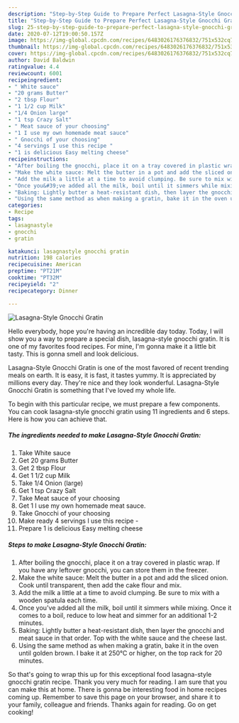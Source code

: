 ```yaml
---
description: "Step-by-Step Guide to Prepare Perfect Lasagna-Style Gnocchi Gratin"
title: "Step-by-Step Guide to Prepare Perfect Lasagna-Style Gnocchi Gratin"
slug: 25-step-by-step-guide-to-prepare-perfect-lasagna-style-gnocchi-gratin
date: 2020-07-12T19:00:50.157Z
image: https://img-global.cpcdn.com/recipes/6483026176376832/751x532cq70/lasagna-style-gnocchi-gratin-recipe-main-photo.jpg
thumbnail: https://img-global.cpcdn.com/recipes/6483026176376832/751x532cq70/lasagna-style-gnocchi-gratin-recipe-main-photo.jpg
cover: https://img-global.cpcdn.com/recipes/6483026176376832/751x532cq70/lasagna-style-gnocchi-gratin-recipe-main-photo.jpg
author: David Baldwin
ratingvalue: 4.4
reviewcount: 6001
recipeingredient:
- " White sauce"
- "20 grams Butter"
- "2 tbsp Flour"
- "1 1/2 cup Milk"
- "1/4 Onion large"
- "1 tsp Crazy Salt"
- " Meat sauce of your choosing"
- "1 I use my own homemade meat sauce"
- " Gnocchi of your choosing"
- "4 servings I use this recipe "
- "1 is delicious Easy melting cheese"
recipeinstructions:
- "After boiling the gnocchi, place it on a tray covered in plastic wrap. If you have any leftover gnocchi, you can store them in the freezer."
- "Make the white sauce: Melt the butter in a pot and add the sliced onion. Cook until transparent, then add the cake flour and mix."
- "Add the milk a little at a time to avoid clumping. Be sure to mix with a wooden spatula each time."
- "Once you&#39;ve added all the milk, boil until it simmers while mixing. Once it comes to a boil, reduce to low heat and simmer for an additional 1-2 minutes."
- "Baking: Lightly butter a heat-resistant dish, then layer the gnocchi and meat sauce in that order. Top with the white sauce and the cheese last."
- "Using the same method as when making a gratin, bake it in the oven until golden brown. I bake it at 250℃ or higher, on the top rack for 20 minutes."
categories:
- Recipe
tags:
- lasagnastyle
- gnocchi
- gratin

katakunci: lasagnastyle gnocchi gratin 
nutrition: 198 calories
recipecuisine: American
preptime: "PT21M"
cooktime: "PT32M"
recipeyield: "2"
recipecategory: Dinner

---
```



![Lasagna-Style Gnocchi Gratin](https://img-global.cpcdn.com/recipes/6483026176376832/751x532cq70/lasagna-style-gnocchi-gratin-recipe-main-photo.jpg)

Hello everybody, hope you're having an incredible day today. Today, I will show you a way to prepare a special dish, lasagna-style gnocchi gratin. It is one of my favorites food recipes. For mine, I'm gonna make it a little bit tasty. This is gonna smell and look delicious.



Lasagna-Style Gnocchi Gratin is one of the most favored of recent trending meals on earth. It is easy, it is fast, it tastes yummy. It is appreciated by millions every day. They're nice and they look wonderful. Lasagna-Style Gnocchi Gratin is something that I've loved my whole life.


To begin with this particular recipe, we must prepare a few components. You can cook lasagna-style gnocchi gratin using 11 ingredients and 6 steps. Here is how you can achieve that.

<!--inarticleads1-->

##### The ingredients needed to make Lasagna-Style Gnocchi Gratin:

1. Take  White sauce
1. Get 20 grams Butter
1. Get 2 tbsp Flour
1. Get 1 1/2 cup Milk
1. Take 1/4 Onion (large)
1. Get 1 tsp Crazy Salt
1. Take  Meat sauce of your choosing
1. Get 1 I use my own homemade meat sauce.
1. Take  Gnocchi of your choosing
1. Make ready 4 servings I use this recipe -
1. Prepare 1 is delicious Easy melting cheese




<!--inarticleads2-->

##### Steps to make Lasagna-Style Gnocchi Gratin:

1. After boiling the gnocchi, place it on a tray covered in plastic wrap. If you have any leftover gnocchi, you can store them in the freezer.
1. Make the white sauce: Melt the butter in a pot and add the sliced onion. Cook until transparent, then add the cake flour and mix.
1. Add the milk a little at a time to avoid clumping. Be sure to mix with a wooden spatula each time.
1. Once you&#39;ve added all the milk, boil until it simmers while mixing. Once it comes to a boil, reduce to low heat and simmer for an additional 1-2 minutes.
1. Baking: Lightly butter a heat-resistant dish, then layer the gnocchi and meat sauce in that order. Top with the white sauce and the cheese last.
1. Using the same method as when making a gratin, bake it in the oven until golden brown. I bake it at 250℃ or higher, on the top rack for 20 minutes.




So that's going to wrap this up for this exceptional food lasagna-style gnocchi gratin recipe. Thank you very much for reading. I am sure that you can make this at home. There is gonna be interesting food in home recipes coming up. Remember to save this page on your browser, and share it to your family, colleague and friends. Thanks again for reading. Go on get cooking!
